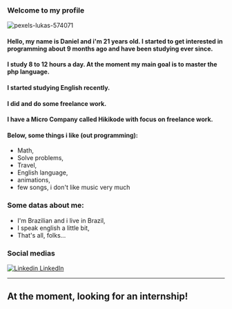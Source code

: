 

### Welcome to my profile
![pexels-lukas-574071](https://user-images.githubusercontent.com/63724035/92162679-eeb1cc00-ee08-11ea-9b0a-92b136162acd.jpg)

#### Hello, my name is Daniel and i'm 21 years old. I started to get interested in programming about 9 months ago and have been studying ever since.
#### I study 8 to 12 hours a day. At the moment my main goal is to master the php language.
#### I started studying English recently.
#### I did and do some freelance work.
#### I have a Micro Company called Hikikode with focus on freelance work.
#### Below, some things i like (out programming):

- Math,
- Solve problems,
- Travel,
- English language,
- animations,
- few songs, i don't like music very much

### Some datas about me:

- I'm Brazilian and i live in Brazil,
- I speak english a little bit,
- That's all, folks...

### Social medias
[![Linkedin](https://i.stack.imgur.com/gVE0j.png) LinkedIn](https://www.linkedin.com/danielribeiroa)

---------------------------------------------------------------------------------------------------------------------------------------------------------------------------
## At the moment, looking for an internship!
